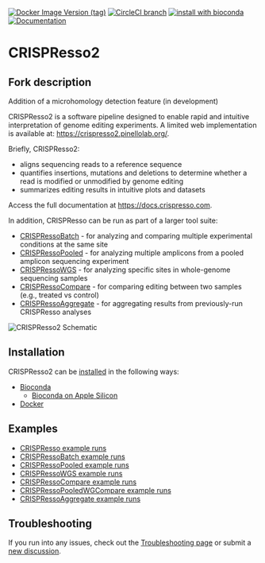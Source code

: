 [![Docker Image Version (tag)](https://img.shields.io/docker/v/pinellolab/crispresso2/latest?logo=docker&label=Docker)](https://hub.docker.com/r/pinellolab/crispresso2/tags)
[![CircleCI branch](https://img.shields.io/circleci/project/github/pinellolab/CRISPResso2/master.svg)](https://circleci.com/gh/pinellolab/CRISPResso2)
[![install with bioconda](https://img.shields.io/badge/install%20with-bioconda-brightgreen.svg?style=flat)](http://bioconda.github.io/recipes/crispresso2/README.html)
[![Documentation](https://img.shields.io/badge/docs-latest-blue)](https://docs.crispresso.com)

# CRISPResso2

## Fork description
Addition of a microhomology detection feature (in development)


CRISPResso2 is a software pipeline designed to enable rapid and intuitive interpretation of genome editing experiments. A limited web implementation is available at: https://crispresso2.pinellolab.org/.

Briefly, CRISPResso2:

- aligns sequencing reads to a reference sequence
- quantifies insertions, mutations and deletions to determine whether a read is modified or unmodified by genome editing
- summarizes editing results in intuitive plots and datasets

Access the full documentation at <https://docs.crispresso.com>.

In addition, CRISPResso can be run as part of a larger tool suite:

- [CRISPRessoBatch](https://docs.crispresso.com/suite/batch/tool.html) - for analyzing and comparing multiple experimental conditions at the same site
- [CRISPRessoPooled](https://docs.crispresso.com/suite/pooled/tool.html) - for analyzing multiple amplicons from a pooled amplicon sequencing experiment
- [CRISPRessoWGS](https://docs.crispresso.com/suite/wgs/tool.html) - for analyzing specific sites in whole-genome sequencing samples
- [CRISPRessoCompare](https://docs.crispresso.com/suite/compare/tool.html) - for comparing editing between two samples (e.g., treated vs control)
- [CRISPRessoAggregate](https://docs.crispresso.com/suite/aggregate/tool.html) - for aggregating results from previously-run CRISPResso analyses

![CRISPResso2 Schematic](https://raw.githubusercontent.com/pinellolab/CRISPResso2/master/crispresso_schematic.png "CRISPResso2 Schematic")

## Installation

CRISPResso2 can be [installed](https://docs.crispresso.com/installation.html) in the following ways:

- [Bioconda](https://docs.crispresso.com/installation.html#bioconda)
  - [Bioconda on Apple Silicon](https://docs.crispresso.com/installation.html#bioconda-for-apple-silicon)
- [Docker](https://docs.crispresso.com/installation.html#docker)

## Examples

- [CRISPResso example runs](https://docs.crispresso.com/suite/core/examples.html)
- [CRISPRessoBatch example runs](https://docs.crispresso.com/suite/batch/examples.html)
- [CRISPRessoPooled example runs](https://docs.crispresso.com/suite/pooled/examples.html)
- [CRISPRessoWGS example runs](https://docs.crispresso.com/suite/wgs/examples.html)
- [CRISPRessoCompare example runs](https://docs.crispresso.com/suite/compare/examples.html)
- [CRISPRessoPooledWGCompare example runs](https://docs.crispresso.com/suite/pooledwgscompare/examples.html)
- [CRISPRessoAggregate example runs](https://docs.crispresso.com/suite/aggregate/examples.html)

## Troubleshooting

If you run into any issues, check out the [Troubleshooting page](https://docs.crispresso.com/troubleshooting.html) or submit a [new discussion](https://github.com/pinellolab/CRISPResso2/discussions/new?category=troubleshooting).

